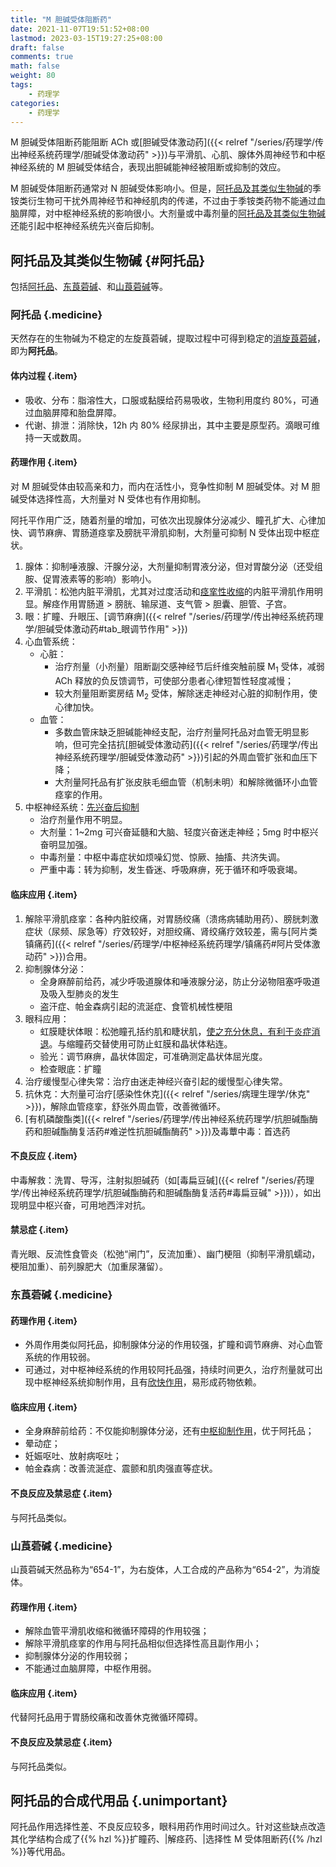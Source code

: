 ```yaml
---
title: "M 胆碱受体阻断药"
date: 2021-11-07T19:51:52+08:00
lastmod: 2023-03-15T19:27:25+08:00
draft: false
comments: true
math: false
weight: 80
tags:
    - 药理学
categories:
    - 药理学
---
```


M 胆碱受体阻断药能阻断 ACh 或[胆碱受体激动药]({{< relref "/series/药理学/传出神经系统药理学/胆碱受体激动药" >}})与平滑肌、心肌、腺体外周神经节和中枢神经系统的 M 胆碱受体结合，表现出胆碱能神经被阻断或抑制的效应。

M 胆碱受体阻断药通常对 N 胆碱受体影响小。但是，[阿托品及其类似生物碱](#阿托品及其类似生物碱)的季铵类衍生物可干扰外周神经节和神经肌肉的传递，不过由于季铵类药物不能通过血脑屏障，对中枢神经系统的影响很小。大剂量或中毒剂量的[阿托品及其类似生物碱](#阿托品及其类似生物碱)还能引起中枢神经系统先兴奋后抑制。

<!--more-->

## 阿托品及其类似生物碱 {#阿托品}

包括[阿托品](#阿托品)、[东莨菪碱](#东莨菪碱)、和[山莨菪碱](#山莨菪碱)等。

### 阿托品 {.medicine}

天然存在的生物碱为不稳定的左旋莨菪碱，提取过程中可得到稳定的<ins>消旋莨菪碱</ins>，即为**阿托品**。

#### 体内过程 {.item}

- 吸收、分布：脂溶性大，口服或黏膜给药易吸收，生物利用度约 80%，可通过血脑屏障和胎盘屏障。
- 代谢、排泄：消除快，12h 内 80% 经尿排出，其中主要是原型药。滴眼可维持一天或数周。

#### 药理作用 {.item}

对 M 胆碱受体由较高亲和力，而内在活性小，竞争性抑制 M 胆碱受体。对 M 胆碱受体选择性高，大剂量对 N 受体也有作用抑制。

阿托平作用广泛，随着剂量的增加，可依次出现腺体分泌减少、瞳孔扩大、心律加快、调节麻痹、胃肠道痉挛及膀胱平滑肌抑制，大剂量可抑制 N 受体出现中枢症状。

1. 腺体：抑制唾液腺、汗腺分泌，大剂量抑制胃液分泌，但对胃酸分泌（还受组胺、促胃液素等的影响）影响小。
2. 平滑肌：松弛内脏平滑肌，尤其对过度活动和<ins>痉挛性收缩</ins>的内脏平滑肌作用明显。解痉作用胃肠道 > 膀胱、输尿道、支气管 > 胆囊、胆管、子宫。
3. 眼：扩瞳、升眼压、[调节麻痹]({{< relref "/series/药理学/传出神经系统药理学/胆碱受体激动药#tab_眼调节作用" >}})
4. 心血管系统：
    - 心脏：
        - 治疗剂量（小剂量）阻断副交感神经节后纤维突触前膜 M<sub>1</sub> 受体，减弱 ACh 释放的负反馈调节，可使部分患者心律短暂性轻度减慢；
        - 较大剂量阻断窦房结 M<sub>2</sub> 受体，解除迷走神经对心脏的抑制作用，使心律加快。
    - 血管：
        - 多数血管床缺乏胆碱能神经支配，治疗剂量阿托品对血管无明显影响，但可完全拮抗[胆碱受体激动药]({{< relref "/series/药理学/传出神经系统药理学/胆碱受体激动药" >}})引起的外周血管扩张和血压下降；
        - 大剂量阿托品有扩张皮肤毛细血管（机制未明）和解除微循环小血管痉挛的作用。
5. 中枢神经系统：<ins>先兴奋后抑制</ins>
    - 治疗剂量作用不明显。
    - 大剂量：1\~2mg 可兴奋延髓和大脑、轻度兴奋迷走神经；5mg 时中枢兴奋明显加强。
    - 中毒剂量：中枢中毒症状如烦噪幻觉、惊厥、抽搐、共济失调。
    - 严重中毒：转为抑制，发生昏迷、呼吸麻痹，死于循环和呼吸衰竭。

#### 临床应用 {.item}

1. 解除平滑肌痉挛：各种内脏绞痛，对胃肠绞痛（溃疡病辅助用药）、膀胱刺激症状（尿频、尿急等）疗效较好，对胆绞痛、肾绞痛疗效较差，需与[阿片类镇痛药]({{< relref "/series/药理学/中枢神经系统药理学/镇痛药#阿片受体激动药" >}})合用。
2. 抑制腺体分泌：
    - 全身麻醉前给药，减少呼吸道腺体和唾液腺分泌，防止分泌物阻塞呼吸道及吸入型肺炎的发生
    - 盗汗症、帕金森病引起的流涎症、食管机械性梗阻
3. 眼科应用：
    - 虹膜睫状体眼：松弛瞳孔括约肌和睫状肌，<ins>使之充分休息，有利于炎症消退</ins>。与缩瞳药交替使用可防止虹膜和晶状体粘连。
    - 验光：调节麻痹，晶状体固定，可准确测定晶状体屈光度。
    - 检查眼底：扩瞳
4. 治疗缓慢型心律失常：治疗由迷走神经兴奋引起的缓慢型心律失常。
5. 抗休克：大剂量可治疗[感染性休克]({{< relref "/series/病理生理学/休克" >}})，解除血管痉挛，舒张外周血管，改善微循环。
6. [有机磷酸酯类]({{< relref "/series/药理学/传出神经系统药理学/抗胆碱酯酶药和胆碱酯酶复活药#难逆性抗胆碱酯酶药" >}})及毒蕈中毒：首选药

#### 不良反应 {.item}

中毒解救：洗胃、导泻，注射拟胆碱药（如[毒扁豆碱]({{< relref "/series/药理学/传出神经系统药理学/抗胆碱酯酶药和胆碱酯酶复活药#毒扁豆碱" >}})），如出现明显中枢兴奋，可用地西泮对抗。

#### 禁忌症 {.item}

青光眼、反流性食管炎（松弛“闸门”，反流加重）、幽门梗阻（抑制平滑肌蠕动，梗阻加重）、前列腺肥大（加重尿潴留）。

### 东莨菪碱 {.medicine}

#### 药理作用 {.item}

- 外周作用类似阿托品，抑制腺体分泌的作用较强，扩瞳和调节麻痹、对心血管系统的作用较弱。
- 可通过，对中枢神经系统的作用较阿托品强，持续时间更久，治疗剂量就可出现中枢神经系统抑制作用，且有<ins>欣快作用</ins>，易形成药物依赖。

#### 临床应用 {.item}

- 全身麻醉前给药：不仅能抑制腺体分泌，还有<ins>中枢抑制作用</ins>，优于阿托品；
- 晕动症；
- 妊娠呕吐、放射病呕吐；
- 帕金森病：改善流涎症、震颤和肌肉强直等症状。

#### 不良反应及禁忌症 {.item}

与阿托品类似。

### 山莨菪碱 {.medicine}

山莨菪碱天然品称为“654-1”，为右旋体，人工合成的产品称为“654-2”，为消旋体。

#### 药理作用 {.item}

- 解除血管平滑肌收缩和微循环障碍的作用较强；
- 解除平滑肌痉挛的作用与阿托品相似但选择性高且副作用小；
- 抑制腺体分泌的作用较弱；
- 不能通过血脑屏障，中枢作用弱。

#### 临床应用 {.item}

代替阿托品用于胃肠绞痛和改善休克微循环障碍。

#### 不良反应及禁忌症 {.item}

与阿托品类似。

## 阿托品的合成代用品 {.unimportant}

阿托品作用选择性差、不良反应较多，眼科用药作用时间过久。针对这些缺点改造其化学结构合成了{{% hzl %}}扩瞳药、|解痉药、|选择性 M 受体阻断药{{% /hzl %}}等代用品。
